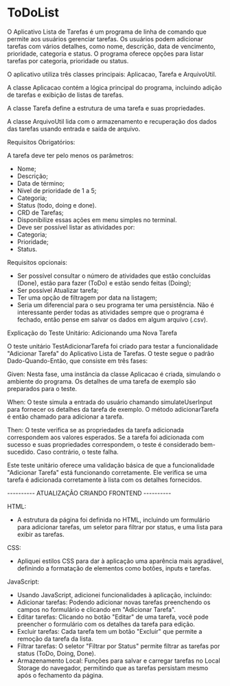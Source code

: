 # ToDoList

O Aplicativo Lista de Tarefas é um programa de linha de comando que permite aos usuários gerenciar tarefas. 
Os usuários podem adicionar tarefas com vários detalhes, como nome, descrição, data de vencimento, prioridade, categoria e status. 
O programa oferece opções para listar tarefas por categoria, prioridade ou status.

O aplicativo utiliza três classes principais: Aplicacao, Tarefa e ArquivoUtil. 

A classe Aplicacao contém a lógica principal do programa, incluindo adição de tarefas e exibição de listas de tarefas. 

A classe Tarefa define a estrutura de uma tarefa e suas propriedades. 

A classe ArquivoUtil lida com o armazenamento e recuperação dos dados das tarefas usando entrada e saída de arquivo.


Requisitos Obrigatórios:

A tarefa deve ter pelo menos os parâmetros: 

- Nome;
- Descrição;
- Data de término;
- Nível de prioridade de 1 a 5;
- Categoria;
- Status (todo, doing e done).
- CRD de Tarefas;
- Disponibilize essas ações em menu simples no terminal.
- Deve ser possível listar as atividades por:
- Categoria;
- Prioridade;
- Status.

Requisitos opcionais: 

- Ser possível consultar o número de atividades que estão concluídas (Done), estão para fazer (ToDo) e estão sendo feitas (Doing);
- Ser possível Atualizar tarefa;
- Ter uma opção de filtragem por data na listagem;
- Seria um diferencial para o seu programa ter uma persistência. Não é interessante perder todas as atividades sempre que o programa é fechado, então pense em salvar os dados em algum arquivo (.csv). 

Explicação do Teste Unitário: Adicionando uma Nova Tarefa

O teste unitário TestAdicionarTarefa foi criado para testar a funcionalidade "Adicionar Tarefa" do Aplicativo Lista de Tarefas. O teste segue o padrão Dado-Quando-Então, que consiste em três fases:

  Given: Nesta fase, uma instância da classe Aplicacao é criada, simulando o ambiente do programa. Os detalhes de uma tarefa de exemplo são preparados para o teste.

  When: O teste simula a entrada do usuário chamando simulateUserInput para fornecer os detalhes da tarefa de exemplo. O método adicionarTarefa é então chamado para adicionar a tarefa.

  Then: O teste verifica se as propriedades da tarefa adicionada correspondem aos valores esperados. Se a tarefa foi adicionada com sucesso e suas propriedades correspondem, o teste é considerado bem-sucedido. Caso contrário, o teste falha.

Este teste unitário oferece uma validação básica de que a funcionalidade "Adicionar Tarefa" está funcionando corretamente. Ele verifica se uma tarefa é adicionada corretamente à lista com os detalhes fornecidos.

---------- ATUALIZAÇÃO CRIANDO FRONTEND ----------

HTML:

- A estrutura da página foi definida no HTML, incluindo um formulário para adicionar tarefas, um seletor para filtrar por status, e uma lista para exibir as tarefas.

CSS:

- Apliquei estilos CSS para dar à aplicação uma aparência mais agradável, definindo a formatação de elementos como botões, inputs e tarefas.

JavaScript:

-  Usando JavaScript, adicionei funcionalidades à aplicação, incluindo:
- Adicionar tarefas: Podendo adicionar novas tarefas preenchendo os campos no formulário e clicando em "Adicionar Tarefa".
- Editar tarefas: Clicando no botão "Editar" de uma tarefa, você pode preencher o formulário com os detalhes da tarefa para edição.
- Excluir tarefas: Cada tarefa tem um botão "Excluir" que permite a remoção da tarefa da lista.
- Filtrar tarefas: O seletor "Filtrar por Status" permite filtrar as tarefas por status (ToDo, Doing, Done).
- Armazenamento Local: Funções para salvar e carregar tarefas no Local Storage do navegador, permitindo que as tarefas persistam mesmo após o fechamento da página.
